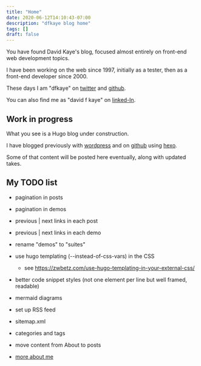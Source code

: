 ```yaml
---
title: "Home"
date: 2020-06-12T14:10:43-07:00
description: "dfkaye blog home"
tags: []
draft: false
---
```


<!--
This is my Home page.

At content/_index.md, using layouts/index.html.
-->

You have found David Kaye's blog, focused almost entirely on front-end web development topics.

I have been working on the web since 1997, initially as a tester, then as a front-end developer since 2000.

These days I am "dfkaye" on [twitter](https://twitter.com/dfkaye) and [github](http://github.com/dfkaye).

You can also find me as "david f kaye" on [linked-In](https://www.linkedin.com/in/davidfkaye/).

## Work in progress

What you see is a Hugo blog under construction.

I have blogged previously with [wordpress](https://dfkaye.wordpress.com/) and on [github](http://dfkaye.github.io/) using [hexo](https://github.com/hexojs/hexo).

Some of that content will be posted here eventually, along with updated takes.

## My TODO list

+ pagination in posts

+ pagination in demos

+ previous | next links in each post

+ previous | next links in each demo

+ rename "demos" to "suites"

+ use hugo templating (--instead-of-css-vars) in the CSS
  - see https://zwbetz.com/use-hugo-templating-in-your-external-css/

+ better code snippet styles (not one element per line but well framed, readable)

+ mermaid diagrams

+ set up RSS feed

+ sitemap.xml

+ categories and tags

+ move content from About to posts

+ [more about me](/about/)
